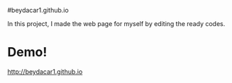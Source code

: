 #beydacar1.github.io


In this project, I made the web page for myself by editing the ready codes.


# Demo!

http://beydacar1.github.io
